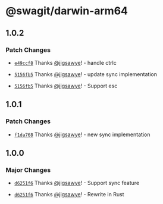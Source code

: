 # @swagit/darwin-arm64

## 1.0.2

### Patch Changes

- [`e49ccf8`](https://github.com/jigsawye/swagit/commit/e49ccf8b5574728e8c3ef2033a8b37c13fcfbb37) Thanks [@jigsawye](https://github.com/jigsawye)! - handle ctrlc

- [`5156fb5`](https://github.com/jigsawye/swagit/commit/5156fb5f8f68cd756ba4867fc247643584e79649) Thanks [@jigsawye](https://github.com/jigsawye)! - update sync implementation

- [`5156fb5`](https://github.com/jigsawye/swagit/commit/5156fb5f8f68cd756ba4867fc247643584e79649) Thanks [@jigsawye](https://github.com/jigsawye)! - Support esc

## 1.0.1

### Patch Changes

- [`f1da768`](https://github.com/jigsawye/swagit/commit/f1da76825e0d8aefa92ec6b4d45904143d662bc8) Thanks [@jigsawye](https://github.com/jigsawye)! - new sync implementation

## 1.0.0

### Major Changes

- [`d6251f6`](https://github.com/jigsawye/swagit/commit/d6251f6c132419d797b7add2ade3d6420f480f42) Thanks [@jigsawye](https://github.com/jigsawye)! - Support sync feature

- [`d6251f6`](https://github.com/jigsawye/swagit/commit/d6251f6c132419d797b7add2ade3d6420f480f42) Thanks [@jigsawye](https://github.com/jigsawye)! - Rewrite in Rust
